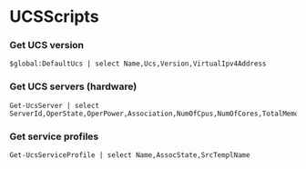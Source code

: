 # UCSScripts

### Get UCS version
```
$global:DefaultUcs | select Name,Ucs,Version,VirtualIpv4Address
```

### Get UCS servers (hardware)
```
Get-UcsServer | select ServerId,OperState,OperPower,Association,NumOfCpus,NumOfCores,TotalMemory,Model,Serial,MfgTime
```

### Get service profiles
```
Get-UcsServiceProfile | select Name,AssocState,SrcTemplName
```
